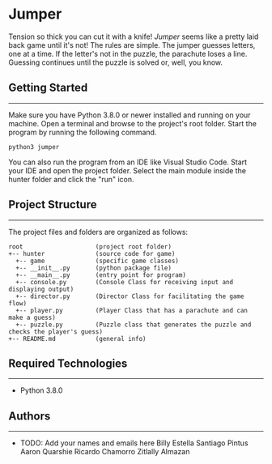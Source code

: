 # Jumper
Tension so thick you can cut it with a knife! <i>Jumper</i> seems like a pretty 
laid back game until it's not! The rules are simple. The jumper guesses letters, 
one at a time. If the letter's not in the puzzle, the parachute loses a line. 
Guessing continues until the puzzle is solved or, well, you know.

## Getting Started
---
Make sure you have Python 3.8.0 or newer installed and running on your machine. 
Open a terminal and browse to the project's root folder. Start the program by 
running the following command.
```
python3 jumper 
```
You can also run the program from an IDE like Visual Studio Code. Start your IDE 
and open the project folder. Select the main module inside the hunter folder and 
click the "run" icon.

## Project Structure
---
The project files and folders are organized as follows:
```
root                    (project root folder)
+-- hunter              (source code for game)
  +-- game              (specific game classes)
  +-- __init__.py       (python package file)
  +-- __main__.py       (entry point for program)
  +-- console.py        (Console Class for receiving input and displaying output)
  +-- director.py       (Director Class for facilitating the game flow)
  +-- player.py         (Player Class that has a parachute and can make a guess)
  +-- puzzle.py         (Puzzle class that generates the puzzle and checks the player's guess)
+-- README.md           (general info)
```

## Required Technologies
---
* Python 3.8.0

## Authors
---
* TODO: Add your names and emails here
Billy Estella
Santiago Pintus
Aaron Quarshie
Ricardo Chamorro
Zitlally Almazan
